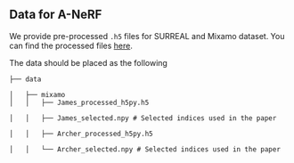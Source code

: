 ## Data for A-NeRF
We provide pre-processed `.h5` files for SURREAL and Mixamo dataset. You can find the processed files [here](https://drive.google.com/drive/folders/1QXli-2BS3xyxK7CYweT1cP7xAgVjcKM9?usp=sharing).

The data should be placed as the following
```                                                                                      
├── data

│   ├── mixamo                                                                                                
│   │   ├── James_processed_h5py.h5      

│   │   ├── James_selected.npy # Selected indices used in the paper                                                                                                                            

│   │   ├── Archer_processed_h5py.h5      

│   │   └── Archer_selected.npy # Selected indices used in the paper       

```